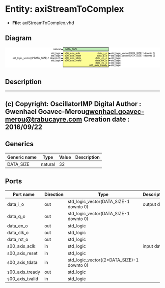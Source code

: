 # Entity: axiStreamToComplex

- **File**: axiStreamToComplex.vhd
## Diagram

![Diagram](axiStreamToComplex.svg "Diagram")
## Description

-------------------------------------------------------------------------
 (c) Copyright: OscillatorIMP Digital
 Author : Gwenhael Goavec-Merou<gwenhael.goavec-merou@trabucayre.com>
 Creation date : 2016/09/22
-------------------------------------------------------------------------
## Generics

| Generic name | Type    | Value | Description |
| ------------ | ------- | ----- | ----------- |
| DATA_SIZE    | natural | 32    |             |
## Ports

| Port name       | Direction | Type                                       | Description |
| --------------- | --------- | ------------------------------------------ | ----------- |
| data_i_o        | out       | std_logic_vector(DATA_SIZE-1 downto 0)     | output data |
| data_q_o        | out       | std_logic_vector(DATA_SIZE-1 downto 0)     |             |
| data_en_o       | out       | std_logic                                  |             |
| data_clk_o      | out       | std_logic                                  |             |
| data_rst_o      | out       | std_logic                                  |             |
| s00_axis_aclk   | in        | std_logic                                  | input data  |
| s00_axis_reset  | in        | std_logic                                  |             |
| s00_axis_tdata  | in        | std_logic_vector((2*DATA_SIZE)-1 downto 0) |             |
| s00_axis_tready | out       | std_logic                                  |             |
| s00_axis_tvalid | in        | std_logic                                  |             |
